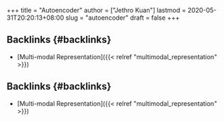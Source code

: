 +++
title = "Autoencoder"
author = ["Jethro Kuan"]
lastmod = 2020-05-31T20:20:13+08:00
slug = "autoencoder"
draft = false
+++

## Backlinks {#backlinks}

- [Multi-modal Representation]({{< relref "multimodal_representation" >}})

## Backlinks {#backlinks}

- [Multi-modal Representation]({{< relref "multimodal_representation" >}})
